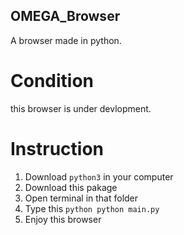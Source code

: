 ## OMEGA_Browser
A browser made in python.
# Condition
this browser is under devlopment. 
# Instruction
1. Download `python3` in your computer
2. Download this pakage
3. Open terminal in that folder
4. Type this 
         ```python
            python main.py
            ```
5. Enjoy this browser
